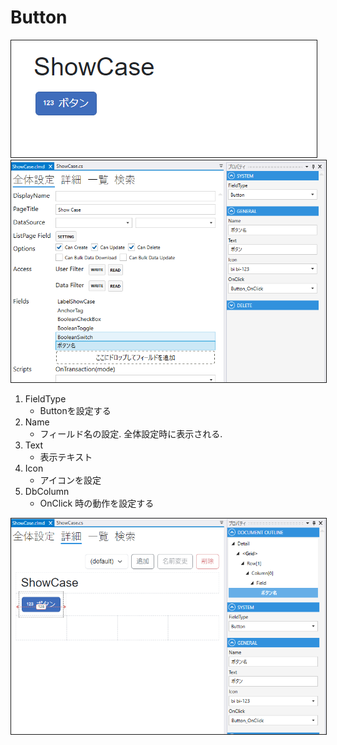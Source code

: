 # Button

<img src="../../images/Button表示.png" alt="Button表示" title="Button表示" style="border: 1px solid;">

<img src="../../images/Button設定.png" alt="Button設定" title="Button設定" style="border: 1px solid;" >

1. FieldType
   - Buttonを設定する
2. Name
    - フィールド名の設定. 全体設定時に表示される.
3. Text
    - 表示テキスト
4. Icon
    - アイコンを設定
5. DbColumn
    - OnClick 時の動作を設定する

<img src="../../images/Button詳細.png" alt="Button詳細" title="Button詳細" style="border: 1px solid;">
